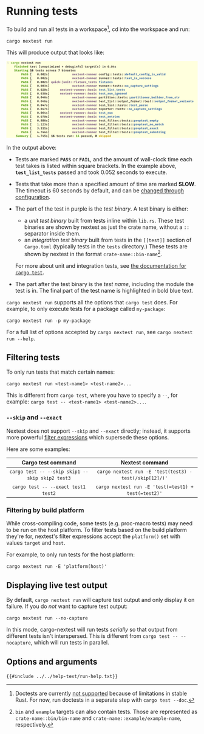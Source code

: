 # Running tests

To build and run all tests in a workspace[^doctest], cd into the workspace and run:

```
cargo nextest run
```

This will produce output that looks like:

![Output of cargo nextest run](../static/nextest-run.png)

In the output above:
* Tests are marked **`PASS`** or **`FAIL`**, and the amount of wall-clock time each test takes is listed within square brackets. In the example above, **`test_list_tests`** passed and took 0.052 seconds to execute.
* Tests that take more than a specified amount of time are marked **SLOW**. The timeout is 60 seconds by default, and can be [changed through configuration](configuration.md).
* The part of the test in purple is the *test binary*. A test binary is either:
  * a *unit test binary* built from tests inline within `lib.rs`. These test binaries are shown by nextest as just the crate name, without a `::` separator inside them.
  * an *integration test binary* built from tests in the `[[test]]` section of `Cargo.toml` (typically tests in the `tests` directory.) These tests are shown by nextest in the format `crate-name::bin-name`[^bin-example].

  For more about unit and integration tests, see [the documentation for `cargo test`](https://doc.rust-lang.org/cargo/commands/cargo-test.html).
* The part after the test binary is the *test name*, including the module the test is in. The final part of the test name is highlighted in bold blue text.

`cargo nextest run` supports all the options that `cargo test` does. For example, to only execute tests for a package called `my-package`:

```
cargo nextest run -p my-package
```

For a full list of options accepted by `cargo nextest run`, see `cargo nextest run --help`.

[^bin-example]: `bin` and `example` targets can also contain tests. Those are represented as `crate-name::bin/bin-name` and `crate-name::example/example-name`, respectively.

## Filtering tests

To only run tests that match certain names:

```
cargo nextest run <test-name1> <test-name2>...
```

This is different from `cargo test`, where you have to specify a `--`, for example: `cargo test -- <test-name1> <test-name2>...`.

### `--skip` and `--exact`

Nextest does not support `--skip` and `--exact` directly; instead, it supports more powerful [filter expressions] which supersede these options.

Here are some examples:

|                Cargo test command               |                     Nextest command                     |
|:-----------------------------------------------:|:-------------------------------------------------------:|
| `cargo test -- --skip skip1 --skip skip2 test3` | `cargo nextest run -E 'test(test3) - test(/skip[12]/)'` |
| `cargo test -- --exact test1 test2`             |   `cargo nextest run -E 'test(=test1) + test(=test2)'`  |

### Filtering by build platform

While cross-compiling code, some tests (e.g. proc-macro tests) may need to be run on the host platform. To filter tests based on the build platform they're for, nextest's filter expressions accept the `platform()` set with values `target` and `host`.

For example, to only run tests for the host platform:

```
cargo nextest run -E 'platform(host)'
```

[filter expressions]: filter-expressions.md

## Displaying live test output

By default, `cargo nextest run` will capture test output and only display it on failure. If you do *not* want to capture test output:

```
cargo nextest run --no-capture
```

In this mode, cargo-nextest will run tests *serially* so that output from different tests isn't interspersed. This is different from `cargo test -- --nocapture`, which will run tests in parallel.

[^doctest]: Doctests are currently [not supported](https://github.com/nextest-rs/nextest/issues/16) because of limitations in stable Rust. For now, run doctests in a separate step with `cargo test --doc`.


## Options and arguments

```
{{#include ../../help-text/run-help.txt}}
```
